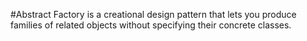 #Abstract Factory
is a creational design pattern that lets you produce families of related objects without specifying their concrete classes.